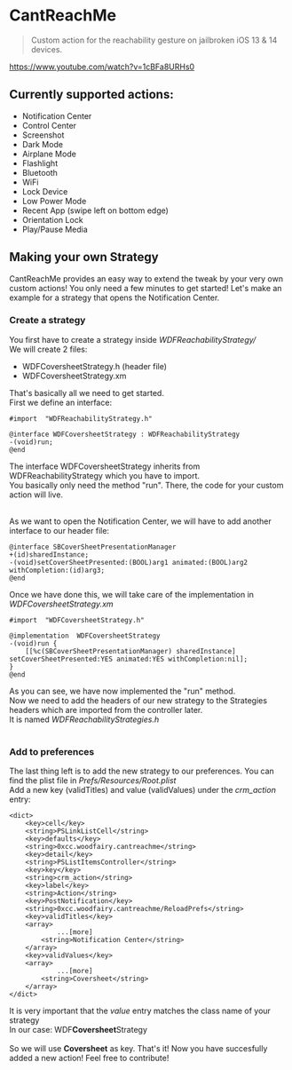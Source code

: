 # CantReachMe

> Custom action for the reachability gesture on jailbroken iOS 13 & 14 devices.

https://www.youtube.com/watch?v=1cBFa8URHs0

## Currently supported actions:
 - Notification Center
 - Control Center
 - Screenshot
 - Dark Mode
 - Airplane Mode
 - Flashlight
 - Bluetooth
 - WiFi
 - Lock Device
 - Low Power Mode
 - Recent App (swipe left on bottom edge)
 - Orientation Lock
 - Play/Pause Media


## Making your own Strategy

CantReachMe provides an easy way to extend the tweak by your very own custom actions! You only need a few minutes to get started!
Let's make an example for a strategy that opens the Notification Center.<br>

### Create a strategy
You first have to create a strategy inside *WDFReachabilityStrategy/*<br>
We will create 2 files:<br>
 - WDFCoversheetStrategy.h (header file)
 - WDFCoversheetStrategy.xm

That's basically all we need to get started.<br>
First we define an interface:

    #import  "WDFReachabilityStrategy.h"
    
    @interface WDFCoversheetStrategy : WDFReachabilityStrategy
    -(void)run;
    @end
The interface WDFCoversheetStrategy inherits from WDFReachabilityStrategy which you have to import.<br>
You basically only need the method "run". There, the code for your custom action will live.<br><br>

As we want to open the Notification Center, we will have to add another interface to our header file:

    @interface SBCoverSheetPresentationManager
    +(id)sharedInstance;
    -(void)setCoverSheetPresented:(BOOL)arg1 animated:(BOOL)arg2 withCompletion:(id)arg3;
    @end
Once we have done this, we will take care of the implementation in *WDFCoversheetStrategy.xm*

    #import  "WDFCoversheetStrategy.h"
    
    @implementation  WDFCoversheetStrategy
    -(void)run {
	    [[%c(SBCoverSheetPresentationManager) sharedInstance] setCoverSheetPresented:YES animated:YES withCompletion:nil];
    }
    @end
As you can see, we have now implemented the "run" method. <br>
Now we need to add the headers of our new strategy to the Strategies headers which are imported from the controller later.<br>
It is named *WDFReachabilityStrategies.h*<br><br>
### Add to preferences
The last thing left is to add the new strategy to our preferences. You can find the plist file in *Prefs/Resources/Root.plist*<br>
Add a new key (validTitles) and value (validValues) under the *crm_action* entry:

    <dict>
	    <key>cell</key>
	    <string>PSLinkListCell</string>
	    <key>defaults</key>
	    <string>0xcc.woodfairy.cantreachme</string>
	    <key>detail</key>
	    <string>PSListItemsController</string>
	    <key>key</key>
	    <string>crm_action</string>
	    <key>label</key>
	    <string>Action</string>
	    <key>PostNotification</key>
	    <string>0xcc.woodfairy.cantreachme/ReloadPrefs</string>
	    <key>validTitles</key>
	    <array>
			    ...[more]
            <string>Notification Center</string>
	    </array>
	    <key>validValues</key>
	    <array>
			    ...[more]
            <string>Coversheet</string>
	    </array>
    </dict>
It is very important that the *value* entry matches the class name of your strategy<br>
In our case:
WDF**Coversheet**Strategy<br><br>
So we will use **Coversheet** as key.
That's it! Now you have succesfully added a new action! Feel free to contribute!

